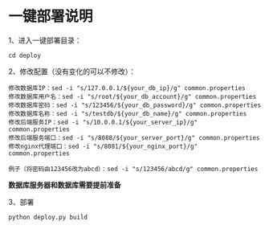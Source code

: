 # 一键部署说明

1、进入一键部署目录：
```shell
cd deploy
```

2、修改配置（没有变化的可以不修改）：
```shell
修改数据库IP：sed -i "s/127.0.0.1/${your_db_ip}/g" common.properties
修改数据库用户名：sed -i "s/root/${your_db_account}/g" common.properties
修改数据库密码：sed -i "s/123456/${your_db_password}/g" common.properties
修改数据库名称：sed -i "s/testdb/${your_db_name}/g" common.properties
修改后端服务IP：sed -i "s/10.0.0.1/${your_server_ip}/g" common.properties
修改后端服务端口：sed -i "s/8088/${your_server_port}/g" common.properties
修改nginx代理端口：sed -i "s/8081/${your_nginx_port}/g" common.properties

例子（将密码由123456改为abcd）：sed -i "s/123456/abcd/g" common.properties
```
**数据库服务器和数据库需要提前准备**

3、部署

```shell
python deploy.py build
```



